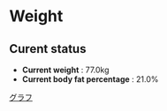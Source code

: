 # Weight

## Curent status
- **Current weight** : 77.0kg
- **Current body fat percentage** : 21.0%

[グラフ](http://yasuharu519.github.io/Weight/)


